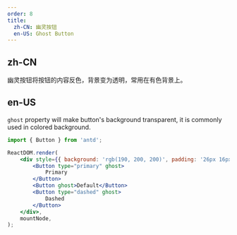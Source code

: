 ```yaml
---
order: 8
title:
  zh-CN: 幽灵按钮
  en-US: Ghost Button
---
```


## zh-CN

幽灵按钮将按钮的内容反色，背景变为透明，常用在有色背景上。

## en-US

`ghost` property will make button's background transparent, it is commonly used in colored background.

```jsx
import { Button } from 'antd';

ReactDOM.render(
	<div style={{ background: 'rgb(190, 200, 200)', padding: '26px 16px 16px' }}>
		<Button type="primary" ghost>
			Primary
		</Button>
		<Button ghost>Default</Button>
		<Button type="dashed" ghost>
			Dashed
		</Button>
	</div>,
	mountNode,
);
```
